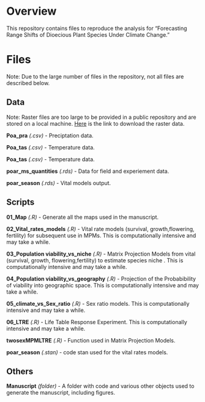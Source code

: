 # Overview
This repository contains files to reproduce the analysis for “Forecasting Range Shifts of Dioecious Plant Species Under Climate Change.”
# Files
Note: Due to the large number of files in the repository, not all files are described below.
## Data
Note: Raster files are too large to be provided in a public repository and are stored on a local machine. [Here](https://www.dropbox.com/scl/fo/em8fok5gqwyhsum1hmier/ALoREAEAcgsADRWDyCqR4FA?rlkey=d92vrqi4ue5osdd857qcjlb9r&dl=1) is the link to download  the raster data.

**Poa_pra** *(.csv)* - Preciptation data.

**Poa_tas** *(.csv)* - Temperature data.

**Poa_tas** *(.csv)* - Temperature data.

**poar_ms_quantities** *(.rds)* - Data for field and experiement data.

**poar_season** *(.rds)* - Vital models output.


## Scripts 

**01_Map** *(.R)* - Generate all the maps used in the manuscript.

**02_Vital_rates_models** *(.R)* - Vital rate models (survival, growth,flowering, fertility) for subsequent use in MPMs. This is computationally intensive and may take a while.

**03_Population viability_vs_niche** *(.R)* - Matrix Projection Models from vital (survival, growth, flowering,fertility) to estimate species niche . This is computationally intensive and may take a while.

**04_Population viability_vs_geography** *(.R)* - Projection of the Probabibility of viability into geographic space. This is computationally intensive and may take a while.

**05_climate_vs_Sex_ratio** *(.R)* - Sex ratio models. This is computationally intensive and may take a while.

**06_LTRE** *(.R)* - Life Table Response Experiment. This is computationally intensive and may take a while.

**twosexMPMLTRE** *(.R)* - Function used in Matrix Projection Models.

**poar_season** *(.stan)* - code stan used for the vital rates models.

## Others

**Manuscript** *(folder)* - A folder with code and various other objects used to generate the manuscript, including figures.

